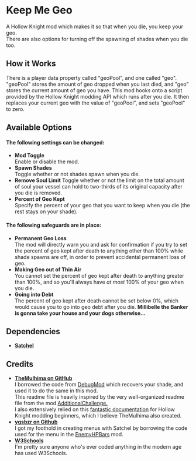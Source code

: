 # Keep Me Geo

A Hollow Knight mod which makes it so that when you die, you keep your geo.  
There are also options for turning off the spawning of shades when you die too.

## How it Works

There is a player data property called "geoPool", and one called "geo". "geoPool" stores the amount of geo dropped when you last died, and "geo" stores the current amount of geo you have. This mod hooks onto a script provided by the Hollow Knight modding API which runs after you die. It then replaces your current geo with the value of "geoPool", and sets "geoPool" to zero.

## Available Options

#### The following settings can be changed:
- **Mod Toggle**  
  Enable or disable the mod.
- **Spawn Shades**  
  Toggle whether or not shades spawn when you die.
- **Remove Soul Limit**
  Toggle whether or not the limit on the total amount of soul your vessel can hold to two-thirds of its original capacity after you die is removed.
- **Percent of Geo Kept**  
  Specify the percent of your geo that you want to keep when you die (the rest stays on your shade).

#### The following safeguards are in place:
- **Permanent Geo Loss**  
  The mod will directly warn you and ask for confirmation if you try to set the percent of geo kept after death to anything other than 100% while shade spawns are off, in order to prevent accidental permanent loss of geo.
- **Making Geo out of Thin Air**  
  You cannot set the percent of geo kept after death to anything greater than 100%, and so you'll always have *at most* 100% of your geo when you die.
- **Going into Debt**  
  The percent of geo kept after death cannot be set below 0%, which would cause you to go into geo debt after you die. **Millibelle the Banker is gonna take your house and your dogs otherwise...**

## Dependencies
- [**Satchel**](https://github.com/TheMulhima/Satchel)

## Credits
- [**TheMulhima on GitHub**](https://github.com/TheMulhima)  
  I borrowed the code from [DebugMod](https://github.com/TheMulhima/HollowKnight.DebugMod) which recovers your shade, and used it to do the same in this mod.  
  This readme file is heavily inspired by the very well-organized readme file from the mod [AdditionalChallenge.](https://github.com/TheMulhima/AdditionalChallenge)  
  I also extensively relied on this [fantastic documentation](https://prashantmohta.github.io/ModdingDocs/) for Hollow Knight modding beginners, which I believe TheMulhima also created.
- [**ygsbzr on Github**](https://github.com/ygsbzr)  
  I got my foothold in creating menus with Satchel by borrowing the code used for the menu in the [EnemyHPBars](https://github.com/ygsbzr/Enemy-HP-Bars) mod.
- [**W3Schools**](https://www.w3schools.com/cs/index.php)  
  I'm pretty sure anyone who's ever coded anything in the modern age has used W3Schools.
